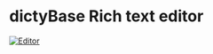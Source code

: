 # dictyBase Rich text editor
[![Editor](https://badgen.net/badge/Demo/dictyBase%20%20Editor/orange?scale=1.5)](https://cozy-semolina-95c004.netlify.app)
